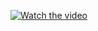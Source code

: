 [![Watch the video](https://img001.prntscr.com/file/img001/cez8TNQaQKuoThdCIpVd1Q.png)](https://youtu.be/pr0C4p6DaIw)
